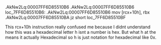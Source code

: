 

.AkNw2Lq:00007FF6D85510B6
.AkNw2Lq:00007FF6D85510B6 loc_7FF6D85510B6:
.AkNw2Lq:00007FF6D85510B6 mov     [rcx+10h], rbx
.AkNw2Lq:00007FF6D85510BA jz      short loc_7FF6D85510BF


This rcx+10h instruction really confused me because I didnt understand how this was a hexadecimal letter h isnt a number is hex. But what h at the means it actually Hexadecimal so h is just notation for hexadecimal like 0x.